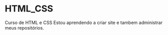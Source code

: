 # HTML_CSS
 Curso de HTML e CSS
 Estou aprendendo a criar site e tambem administrar meus repositórios.
